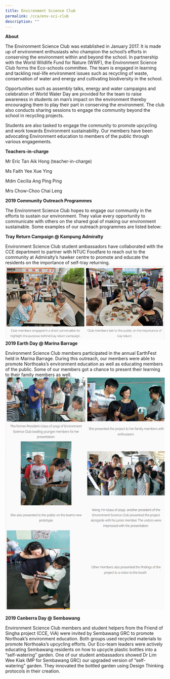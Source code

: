 ```yaml
---
title: Environment Science Club
permalink: /cca/env-sci-club
description: ""
---
```

**About**

The Environment Science Club was established in January 2017. It is made up of environment enthusiasts who champion the school’s efforts in conserving the environment within and beyond the school. In partnership with the World Wildlife Fund for Nature (WWF), the Environment Science Club forms the Eco-schools committee. The team is engaged in learning and tackling real-life environment issues such as recycling of waste, conservation of water and energy and cultivating biodiversity in the school.

Opportunities such as assembly talks, energy and water campaigns and celebration of World Water Day are provided for the team to raise awareness in students on man’s impact on the environment thereby encouraging them to play their part in conserving the environment. The club also conducts sharing sessions to engage the community beyond the school in recycling projects.  

Students are also tasked to engage the community to promote upcycling and work towards Environment sustainability. Our members have been advocating Environment education to members of the public through various engagements.  

**Teachers-in-charge**

Mr Eric Tan Aik Hong (teacher-in-charge)

Ms Faith Yee Xue Ying

Mdm Cecilia Ang Ping Ping

Mrs Chow-Choo Chai Leng

  

**2019 Community Outreach Programmes**

The Environment Science Club hopes to engage our community in the efforts to sustain our environment. They value every opportunity to communicate with others on the shared goal of making our environment sustainable. Some examples of our outreach programmes are listed below:

  

**Tray Return Campaign @ Kampung Admiralty**

Environment Science Club student ambassadors have collaborated with the CCE department to partner with NTUC Foodfare to reach out to the community at Admiralty’s hawker centre to promote and educate the residents on the importance of self-tray returning.![](/images/env01.png)
**2019 Earth Day @ Marina Barrage**

Environment Science Club members participated in the annual EarthFest held in Marina Barrage. During this outreach, our members were able to promote Northoaks’s environment education as well as educating members of the public. Some of our members got a chance to present their learning to their family members as well.
![](/images/env1.png)

**2019 Canberra Day @ Sembawang**

Environment Science Club members and student helpers from the Friend of Singha project (CCE, ViA) were invited by Sembawang GRC to promote Northoak’s environment education. Both groups used recycled materials to promote Northoaks’s upcycling efforts. Our Eco-team leaders were actively educating Sembawang residents on how to upcycle plastic bottles into a “self-watering” garden. One of our student ambassadors showed Dr Lim Wee Kiak (MP for Sembawang GRC) our upgraded version of “self-watering” garden. They innovated the bottled garden using Design Thinking protocols in their creation.

